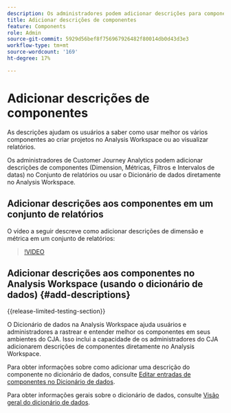 ```yaml
---
description: Os administradores podem adicionar descrições para componentes usando qualquer um dos conjuntos de relatórios.
title: Adicionar descrições de componentes
feature: Components
role: Admin
source-git-commit: 5929d56bef8f756967926482f80014db0d43d3e3
workflow-type: tm+mt
source-wordcount: '169'
ht-degree: 17%

---
```


# Adicionar descrições de componentes

As descrições ajudam os usuários a saber como usar melhor os vários componentes ao criar projetos no Analysis Workspace ou ao visualizar relatórios.

Os administradores de Customer Journey Analytics podem adicionar descrições de componentes (Dimension, Métricas, Filtros e Intervalos de datas) no Conjunto de relatórios ou usar o Dicionário de dados diretamente no Analysis Workspace.

## Adicionar descrições aos componentes em um conjunto de relatórios

O vídeo a seguir descreve como adicionar descrições de dimensão e métrica em um conjunto de relatórios:

>[!VIDEO](https://video.tv.adobe.com/v/25453/?quality=12)

## Adicionar descrições aos componentes no Analysis Workspace (usando o dicionário de dados) {#add-descriptions}

{{release-limited-testing-section}}

O Dicionário de dados na Analysis Workspace ajuda usuários e administradores a rastrear e entender melhor os componentes em seus ambientes do CJA. Isso inclui a capacidade de os administradores do CJA adicionarem descrições de componentes diretamente no Analysis Workspace.

Para obter informações sobre como adicionar uma descrição do componente no dicionário de dados, consulte [Editar entradas de componentes no Dicionário de dados](/help/components/data-dictionary/edit-entries-data-dictionary.md).

Para obter informações gerais sobre o dicionário de dados, consulte [Visão geral do dicionário de dados](/help/components/data-dictionary/data-dictionary-overview.md).
